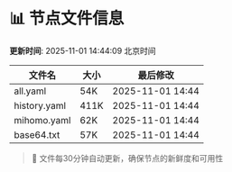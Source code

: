 # 📊 节点文件信息

**更新时间**: 2025-11-01 14:44:09 北京时间

| 文件名 | 大小 | 最后修改 |
|--------|------|----------|
| all.yaml | 54K | 2025-11-01 14:44 |
| history.yaml | 411K | 2025-11-01 14:44 |
| mihomo.yaml | 62K | 2025-11-01 14:44 |
| base64.txt | 57K | 2025-11-01 14:44 |

> 🔄 文件每30分钟自动更新，确保节点的新鲜度和可用性
